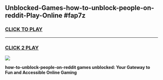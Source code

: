 
## Unblocked-Games-how-to-unblock-people-on-reddit-Play-Online #fap7z
<h3>
<a href="https://news.freeplayer.one?title=how-to-unblock-people-on-reddit&ref=3">CLICK TO PLAY</a></h3>
<hr>

<h3>
<a href="https://news.freeplayer.one?title=how-to-unblock-people-on-reddit&ref=3">CLICK 2 PLAY</a>
  
</h3>

<a href="https://news.freeplayer.one?title=how-to-unblock-people-on-reddit&ref=3"><img src="https://clearcache.store/games.png"></a>


**how-to-unblock-people-on-reddit games unblocked: Your Gateway to Fun and Accessible Online Gaming**
